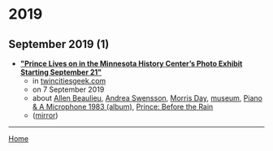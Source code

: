 # 2019

## September 2019 (1)

 - [**"Prince Lives on in the Minnesota History Center’s Photo Exhibit Starting September 21"**](http://twincitiesgeek.com/2019/09/prince-lives-on-in-the-minnesota-history-centers-photo-exhibit-starting-september-21/)
    - in [twincitiesgeek.com](http://twincitiesgeek.com/)
    - on 7 September 2019
    - about [Allen Beaulieu](../../topics/allen-beaulieu/index.md), [Andrea Swensson](../../topics/andrea-swensson/index.md), [Morris Day](../../topics/morris-day/index.md), [museum](../../topics/museum/index.md), [Piano & A Microphone 1983 (album)](../../topics/album/piano-a-microphone-1983/index.md), [Prince: Before the Rain](../../topics/prince-before-the-rain/index.md)
    - ([mirror](https://web.archive.org/web/*/http://twincitiesgeek.com/2019/09/prince-lives-on-in-the-minnesota-history-centers-photo-exhibit-starting-september-21/))

----

[Home](../index.md)
